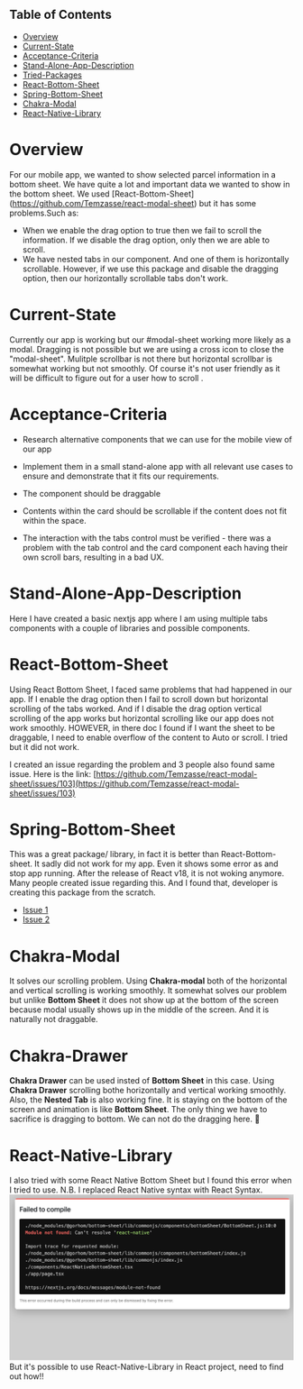 ## Table of Contents

- [Overview](#Overview)
- [Current-State](#Current-State)
- [Acceptance-Criteria](#Acceptance-Criteria)
- [Stand-Alone-App-Description](#Stand-Alone-App-Description)
- [Tried-Packages](#Tried-Packages)
- [React-Bottom-Sheet](#React-Bottom-Sheet)
- [Spring-Bottom-Sheet](#Spring-Bottom-Sheet)
- [Chakra-Modal](#Chakra-Modal)
- [React-Native-Library](#React-Native-Library)

# Overview

For our mobile app, we wanted to show selected parcel information in a bottom sheet. We have quite a lot and important data we wanted to show in the bottom sheet. We used [React-Bottom-Sheet] (https://github.com/Temzasse/react-modal-sheet) but it has some problems.Such as:

- When we enable the drag option to true then we fail to scroll the information. If we disable the drag option, only then we are able to scroll.
- We have nested tabs in our component. And one of them is horizontally scrollable. However, if we use this package and disable the dragging option, then our horizontally scrollable tabs don't work.

# Current-State

Currently our app is working but our #modal-sheet working more likely as a modal. Dragging is not possible but we are using a cross icon to close the "modal-sheet". Mulitple scrollbar is not there but horizontal scrollbar is somewhat working but not smoothly. Of course it's not user friendly as it will be difficult to figure out for a user how to scroll .

# Acceptance-Criteria

- Research alternative components that we can use for the mobile view of our app

- Implement them in a small stand-alone app with all relevant use cases to ensure and demonstrate that it fits our requirements.

- The component should be draggable

- Contents within the card should be scrollable if the content does not fit within the space.

- The interaction with the tabs control must be verified - there was a problem with the tab control and the card component each having their own scroll bars, resulting in a bad UX.

# Stand-Alone-App-Description

Here I have created a basic nextjs app where I am using multiple tabs components with a couple of libraries and possible components.

# React-Bottom-Sheet

Using React Bottom Sheet, I faced same problems that had happened in our app. If I enable the drag option then I fail to scroll down but horizontal scrolling of the tabs worked. And if I disable the drag option vertical scrolling of the app works but horizontal scrolling like our app does not work smoothly. HOWEVER, in there doc I found if I want the sheet to be draggable, I need to enable overflow of the content to Auto or scroll. I tried but it did not work.

I created an issue regarding the problem and 3 people also found same issue. Here is the link: [https://github.com/Temzasse/react-modal-sheet/issues/103](https://github.com/Temzasse/react-modal-sheet/issues/103)

# Spring-Bottom-Sheet

This was a great package/ library, in fact it is better than React-Bottom-sheet. It sadly did not work for my app. Even it shows some error as and stop app running. After the release of React v18, it is not woking anymore. Many people created issue regarding this. And I found that, developer is creating this package from the scratch.

- [Issue 1](https://github.com/stipsan/react-spring-bottom-sheet/issues/236)
- [Issue 2](https://github.com/stipsan/react-spring-bottom-sheet/issues/210)

# Chakra-Modal

It solves our scrolling problem. Using **Chakra-modal** both of the horizontal and vertical scrolling is working smoothly. It somewhat solves our problem but unlike **Bottom Sheet** it does not show up at the bottom of the screen because modal usually shows up in the middle of the screen. And it is naturally not draggable.

# Chakra-Drawer

**Chakra Drawer** can be used insted of **Bottom Sheet** in this case. Using **Chakra Drawer** scrolling bothe horizontally and vertical working smoothly. Also, the **Nested Tab** is also working fine. It is staying on the bottom of the screen and animation is like **Bottom Sheet**. The only thing we have to sacrifice is dragging to bottom. We can not do the dragging here. :thinking:

# React-Native-Library

I also tried with some React Native Bottom Sheet but I found this error when I tried to use. N.B. I replaced React Native syntax with React Syntax.
![Error-Image](./public/images/image.png)
But it's possible to use React-Native-Library in React project, need to find out how!!
